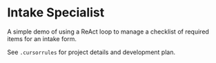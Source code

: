 # Intake Specialist

A simple demo of using a ReAct loop to manage a checklist of required items for an intake form.

See `.cursorrules` for project details and development plan. 